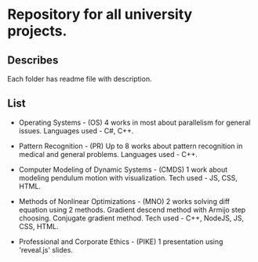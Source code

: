 # Repository for all university projects.

## Describes
Each folder has readme file with description.

## List
-   Operating Systems - (OS)
    4 works in most about parallelism for general issues.
    Languages used - C#, C++.

-   Pattern Recognition - (PR)
    Up to 8 works about pattern recognition in medical and general problems.
    Languages used - C++.

-   Computer Modeling of Dynamic Systems - (CMDS)
    1 work about modeling pendulum motion with visualization.
    Tech used - JS, CSS, HTML.

-   Methods of Nonlinear Optimizations - (MNO)
    2 works solving diff equation using 2 methods.
    Gradient descend method with Armijo step choosing.
    Conjugate gradient method.
    Tech used - C++, NodeJS, JS, CSS, HTML.

-   Professional and Corporate Ethics - (PIKE)
    1 presentation using 'reveal.js' slides.
